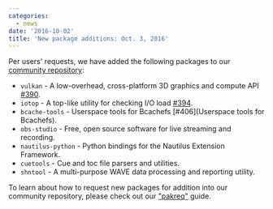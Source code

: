 ```yaml
---
categories:
  - news
date: '2016-10-02'
title: 'New package additions: Oct. 3, 2016'
---
```



Per users' requests, we have added the following packages to our [community repository](https://repo.aosc.io/):

- `vulkan` - A low-overhead, cross-platform 3D graphics and compute API [#390](https://github.com/AOSC-Dev/aosc-os-abbs/issues/390).
- `iotop` - A top-like utility for checking I/O load [#394](https://github.com/AOSC-Dev/aosc-os-abbs/issues/394).
- `bcache-tools` - Userspace tools for Bcachefs [#406](Userspace tools for Bcachefs).
- `obs-studio` - Free, open source software for live streaming and recording.
- `nautilus-python` - Python bindings for the Nautilus Extension Framework.
- `cuetools` - Cue and toc file parsers and utilities.
- `shntool` - A multi-purpose WAVE data processing and reporting utility.

To learn about how to request new packages for addition into our community repository, please check out our ["pakreq"](https://github.com/AOSC-Dev/aosc-os-abbs/blob/staging/CONTRIBUTING.md#hey-i-need-a-new-package) guide.